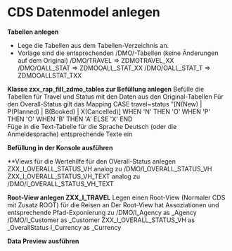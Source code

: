 # CDS Datenmodel anlegen

**Tabellen anlegen**
  - Lege die Tabellen aus dem Tabellen-Verzeichnis an.
  - Vorlage sind die entsprechenden /DMO/-Tabellen (keine Änderungen auf dem Original)
    /DMO/TRAVEL => ZDMOTRAVEL_XX  
    /DMO/OALL_STAT => ZDMOOALL_STAT_XX
    /DMO/OALL_STAT_T => ZDMOOALLSTAT_TXX
  
**Klasse zxx_rap_fill_zdmo_tables zur Befüllung anlegen**
  Befülle die Tabellen für Travel und Status mit den Daten aus den Original-Tabellen
  Für den Overall-Status gilt das Mapping
            CASE travel~status    "[N(New) | P(Planned) | B(Booked) | X(Cancelled)]
              WHEN 'N' THEN 'O'
              WHEN 'P' THEN 'O'
              WHEN 'B' THEN 'A'
              ELSE 'X'
            END  
  Füge in die Text-Tabelle für die Sprache Deutsch (oder die Anmeldesprache) entsprechende Texte ein
  
**Befüllung in der Konsole ausführen**

**Views für die Wertehilfe für den OVerall-Status anlegen
  ZXX_I_OVERALL_STATUS_VH analog zu /DMO/I_OVERALL_STATUS_VH
  ZXX_I_OVERALL_STATUS_VH_TEXT analog zu /DMO/I_OVERALL_STATUS_VH_TEXT

**Root-View anlegen ZXX_I_TRAVEL**
  Legen einen Root-View (Normaler CDS mit Zusatz ROOT) für die Reisen an
  Der Root-View hat Assoziationen und entsprechende Pfad-Exponierung zu
  /DMO/I_Agency            as _Agency 
  /DMO/I_Customer          as _Customer
  ZXX_I_OVERALL_STATUS_VH as _OverallStatus
  I_Currency               as _Currency
  
**Data Preview ausführen**
  
